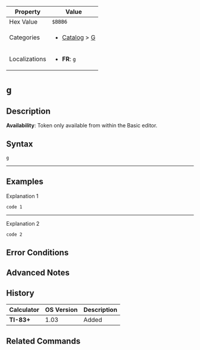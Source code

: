 | Property      | Value |
|---------------|-------|
| Hex Value     | `$BBB6`|
| Categories    | <ul><li>[Catalog](<../categories/Catalog.md>) > [G](<../categories/Catalog.md#G>)</li></ul> |
| Localizations | <ul><li><b>FR</b>: `g`</li></ul> |

# `g`

## Description



<b>Availability</b>: Token only available from within the Basic editor.

## Syntax
`g`

<hr>

## Examples

Explanation 1
```ti-basic
code 1
```
---
Explanation 2
```ti-basic
code 2
```

## Error Conditions


## Advanced Notes


## History
| Calculator | OS Version | Description |
|------------|------------|-------------|
| <b>TI-83+</b> | 1.03 | Added

## Related Commands

    